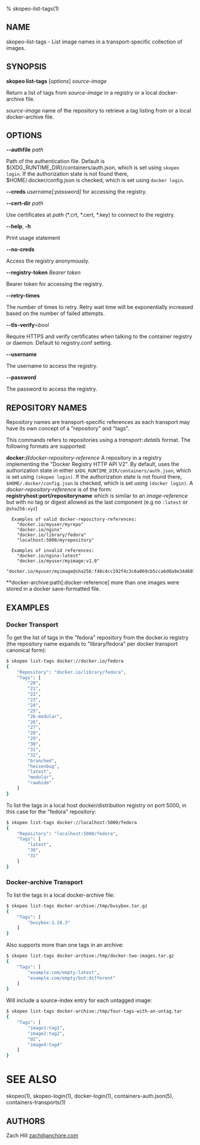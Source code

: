 % skopeo-list-tags(1)

## NAME
skopeo\-list\-tags - List image names in a transport-specific collection of images.

## SYNOPSIS
**skopeo list-tags** [*options*] _source-image_

Return a list of tags from _source-image_ in a registry or a local docker-archive file.

  _source-image_ name of the repository to retrieve a tag listing from or a local docker-archive file.

## OPTIONS

**--authfile** _path_

Path of the authentication file. Default is ${XDG\_RUNTIME\_DIR}/containers/auth.json, which is set using `skopeo login`.
  If the authorization state is not found there, $HOME/.docker/config.json is checked, which is set using `docker login`.

**--creds** _username[:password]_ for accessing the registry.

**--cert-dir** _path_

Use certificates at _path_ (\*.crt, \*.cert, \*.key) to connect to the registry.

**--help**, **-h**

Print usage statement

**--no-creds**

Access the registry anonymously.

**--registry-token** _Bearer token_

Bearer token for accessing the registry.

**--retry-times**

The number of times to retry. Retry wait time will be exponentially increased based on the number of failed attempts.

**--tls-verify**=_bool_

Require HTTPS and verify certificates when talking to the container registry or daemon. Default to registry.conf setting.

**--username**

The username to access the registry.

**--password**

The password to access the registry.

## REPOSITORY NAMES

Repository names are transport-specific references as each transport may have its own concept of a "repository" and "tags".

This commands refers to repositories using a _transport_`:`_details_ format. The following formats are supported:

  **docker://**_docker-repository-reference_
  A repository in a registry implementing the "Docker Registry HTTP API V2". By default, uses the authorization state in either `$XDG_RUNTIME_DIR/containers/auth.json`, which is set using `(skopeo login)`. If the authorization state is not found there, `$HOME/.docker/config.json` is checked, which is set using `(docker login)`.
  A _docker-repository-reference_ is of the form: **registryhost:port/repositoryname** which is similar to an _image-reference_ but with no tag or digest allowed as the last component (e.g no `:latest` or `@sha256:xyz`)

      Examples of valid docker-repository-references:
        "docker.io/myuser/myrepo"
        "docker.io/nginx"
        "docker.io/library/fedora"
        "localhost:5000/myrepository"

      Examples of invalid references:
        "docker.io/nginx:latest"
        "docker.io/myuser/myimage:v1.0"
        "docker.io/myuser/myimage@sha256:f48c4cc192f4c3c6a069cb5cca6d0a9e34d6076ba7c214fd0cc3ca60e0af76bb"

  **docker-archive:path[:docker-reference]
  more than one images were stored in a docker save-formatted file. 

## EXAMPLES

### Docker Transport
To get the list of tags in the "fedora" repository from the docker.io registry (the repository name expands to "library/fedora" per docker transport canonical form):
```sh
$ skopeo list-tags docker://docker.io/fedora
{
    "Repository": "docker.io/library/fedora",
    "Tags": [
        "20",
        "21",
        "22",
        "23",
        "24",
        "25",
        "26-modular",
        "26",
        "27",
        "28",
        "29",
        "30",
        "31",
        "32",
        "branched",
        "heisenbug",
        "latest",
        "modular",
        "rawhide"
    ]
}

```

To list the tags in a local host docker/distribution registry on port 5000, in this case for the "fedora" repository:

```sh
$ skopeo list-tags docker://localhost:5000/fedora
{
    "Repository": "localhost:5000/fedora",
    "Tags": [
        "latest",
        "30",
        "31"
    ]
}

```

### Docker-archive Transport

To list the tags in a local docker-archive file:

```sh
$ skopeo list-tags docker-archive:/tmp/busybox.tar.gz
{
    "Tags": [
        "busybox:1.28.3"
    ]
}
```

Also supports more than one tags in an archive:

```sh
$ skopeo list-tags docker-archive:/tmp/docker-two-images.tar.gz
{
    "Tags": [
        "example.com/empty:latest",
        "example.com/empty/but:different"
    ]
}
```

Will include a source-index entry for each untagged image:

```sh
$ skopeo list-tags docker-archive:/tmp/four-tags-with-an-untag.tar
{
    "Tags": [
        "image1:tag1",
        "image2:tag2",
        "@2",
        "image4:tag4"
    ]
}
```


# SEE ALSO
skopeo(1), skopeo-login(1), docker-login(1), containers-auth.json(5), containers-transports(1)

## AUTHORS

Zach Hill <zach@anchore.com>
